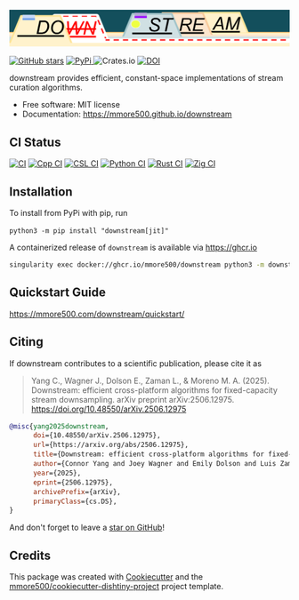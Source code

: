 ![downstream wordmark](https://raw.githubusercontent.com/mmore500/downstream/master/docs/assets/downstream-wordmark.png)

[![GitHub stars](https://img.shields.io/github/stars/mmore500/downstream.svg?style=flat-square&logo=github&label=Stars&logoColor=white)](https://github.com/mmore500/downstream)
[
![PyPi](https://img.shields.io/pypi/v/downstream.svg)
](https://pypi.python.org/pypi/downstream)
![Crates.io](https://img.shields.io/crates/v/downstream)
[![DOI](https://zenodo.org/badge/776865597.svg)](https://zenodo.org/doi/10.5281/zenodo.10866541)
<!-- [![Documentation Status](https://readthedocs.org/projects/downstream/badge/?version=latest)](https://downstream.readthedocs.io/en/latest/?badge=latest) -->
<!-- [![documentation coverage](https://img.shields.io/endpoint?url=https%3A%2F%2Fmmore500.github.io%2Fdownstream%2Fdocumentation-coverage-badge.json)](https://downstream.readthedocs.io/en/latest/) -->
<!-- [![code coverage status](https://codecov.io/gh/mmore500/downstream/branch/master/graph/badge.svg)](https://codecov.io/gh/mmore500/downstream) -->
<!-- [![dotos](https://img.shields.io/endpoint?url=https%3A%2F%2Fmmore500.com%2Fdownstream%2Fdoto-badge.json)](https://github.com/mmore500/downstream/search?q=todo+OR+fixme&type=) -->

downstream provides efficient, constant-space implementations of stream curation algorithms.

-   Free software: MIT license
-   Documentation: <https://mmore500.github.io/downstream>


## CI Status

[![CI](https://github.com/mmore500/downstream/actions/workflows/ci.yaml/badge.svg)](https://github.com/mmore500/downstream/actions/workflows/ci.yaml)
[![Cpp CI](https://github.com/mmore500/downstream/actions/workflows/cpp-ci.yaml/badge.svg?branch=cpp)](https://github.com/mmore500/downstream/actions/workflows/cpp-ci.yaml?query=branch:cpp)
[![CSL CI](https://github.com/mmore500/downstream/actions/workflows/csl-ci.yaml/badge.svg?branch=csl)](https://github.com/mmore500/downstream/actions/workflows/csl-ci.yaml?query=branch:csl)
[![Python CI](https://github.com/mmore500/downstream/actions/workflows/python-ci.yaml/badge.svg?branch=python)](https://github.com/mmore500/downstream/actions/workflows/python-ci.yaml?query=branch:python)
[![Rust CI](https://github.com/mmore500/downstream/actions/workflows/rust-ci.yaml/badge.svg?branch=rust)](https://github.com/mmore500/downstream/actions/workflows/rust-ci.yaml?query=branch:csl)
[![Zig CI](https://github.com/mmore500/downstream/actions/workflows/zig-ci.yaml/badge.svg?branch=zig)](https://github.com/mmore500/downstream/actions/workflows/zig-ci.yaml?query=branch:zig)

## Installation

To install from PyPi with pip, run

`python3 -m pip install "downstream[jit]"`

A containerized release of `downstream` is available via <https://ghcr.io>

```bash
singularity exec docker://ghcr.io/mmore500/downstream python3 -m downstream --help
```

## Quickstart Guide

<https://mmore500.com/downstream/quickstart/>

## Citing

If downstream contributes to a scientific publication, please cite it as

> Yang C., Wagner J., Dolson E., Zaman L., & Moreno M. A. (2025). Downstream: efficient cross-platform algorithms for fixed-capacity stream downsampling. arXiv preprint arXiv:2506.12975. https://doi.org/10.48550/arXiv.2506.12975

```bibtex
@misc{yang2025downstream,
      doi={10.48550/arXiv.2506.12975},
      url={https://arxiv.org/abs/2506.12975},
      title={Downstream: efficient cross-platform algorithms for fixed-capacity stream downsampling},
      author={Connor Yang and Joey Wagner and Emily Dolson and Luis Zaman and Matthew Andres Moreno},
      year={2025},
      eprint={2506.12975},
      archivePrefix={arXiv},
      primaryClass={cs.DS},
}
```

And don't forget to leave a [star on GitHub](https://github.com/mmore500/downstream/stargazers)!

## Credits

This package was created with [Cookiecutter](https://github.com/audreyr/cookiecutter) and the [mmore500/cookiecutter-dishtiny-project](https://github.com/mmore500/cookiecutter-dishtiny-project) project template.

<!---
This package uses [Empirical](https://github.com/devosoft/Empirical#readme), a library of tools for scientific software development, with emphasis on also being able to build web interfaces using Emscripten.
-->
